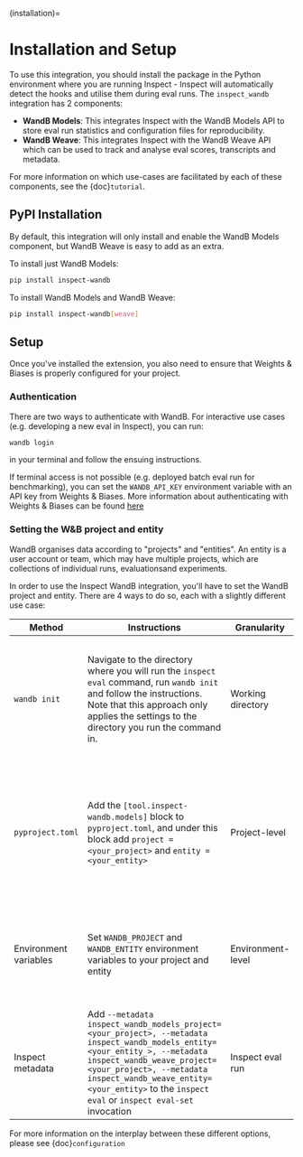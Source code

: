 (installation)=
# Installation and Setup

To use this integration, you should install the package in the Python environment where you are running Inspect - Inspect will automatically detect the hooks and utilise them during eval runs. The `inspect_wandb` integration has 2 components:

- **WandB Models**: This integrates Inspect with the WandB Models API to store eval run statistics and configuration files for reproducibility.
- **WandB Weave**: This integrates Inspect with the WandB Weave API which can be used to track and analyse eval scores, transcripts and metadata.

For more information on which use-cases are facilitated by each of these components, see the {doc}`tutorial`.

## PyPI Installation

By default, this integration will only install and enable the WandB Models component, but WandB Weave is easy to add as an extra. 

To install just WandB Models:

```bash
pip install inspect-wandb
```
To install WandB Models and WandB Weave:

```bash
pip install inspect-wandb[weave]
```

## Setup

Once you've installed the extension, you also need to ensure that Weights & Biases is properly configured for your project.

### Authentication

There are two ways to authenticate with WandB. For interactive use cases (e.g. developing a new eval in Inspect), you can run:

```bash
wandb login
```

in your terminal and follow the ensuing instructions.

If terminal access is not possible (e.g. deployed batch eval run for benchmarking), you can set the `WANDB_API_KEY` environment variable with an API key from Weights & Biases. More information about authenticating with Weights & Biases can be found [here](https://docs.wandb.ai/models/quickstart)

### Setting the W&B project and entity

WandB organises data according to "projects" and "entities". An entity is a user account or team, which may have multiple projects, which are collections of individual runs, evaluationsand experiments. 

In order to use the Inspect WandB integration, you'll have to set the WandB project and entity. There are 4 ways to do so, each with a slightly different use case:

| Method                | Instructions                                                                                                                                                                                                                                                                                     | Granularity          | Use Case                                                                                                                                                     |
|-----------------------|--------------------------------------------------------------------------------------------------------------------------------------------------------------------------------------------------------------------------------------------------------------------------------------------------|----------------------|--------------------------------------------------------------------------------------------------------------------------------------------------------------|
| `wandb init`          | Navigate to the directory where you will run the `inspect eval` command, run `wandb init` and follow the instructions. Note that this approach only applies the settings to the directory you run the command in.                                                                                                                                                                           | Working directory    | Simplest way to set project and entity for basic research workflows, where terminal access is possible                                                      |
| `pyproject.toml`      | Add the `[tool.inspect-wandb.models]` block to `pyproject.toml`, and under this block add `project = <your_project>` and `entity = <your_entity>`                                                                                                                                               | Project-level        | Set project and entity at the project level, which can be useful for ensuring consistency across collaborators on a single Git repo                         |
| Environment variables | Set `WANDB_PROJECT` and `WANDB_ENTITY` environment variables to your project and entity                                                                                                                                                                                                          | Environment-level    | Useful for use-cases where interactive terminal access is not possible e.g. automated batch jobs                                                             |
| Inspect metadata      | Add `--metadata inspect_wandb_models_project=<your_project>, --metadata inspect_wandb_models_entity=<your_entity_>, --metadata inspect_wandb_weave_project=<your_project>, --metadata inspect_wandb_weave_entity=<your_entity>` to the `inspect eval` or `inspect eval-set` invocation          | Inspect eval run     | Useful for changing the project or entity for a single Inspect run e.g. for testing purposes                                                                |

For more information on the interplay between these different options, please see {doc}`configuration`